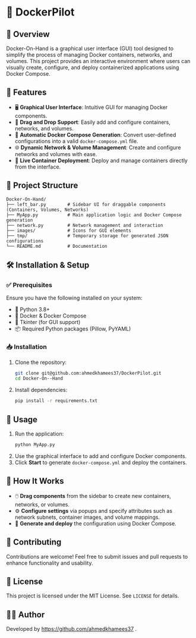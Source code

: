  # 🚀 DockerPilot

## 📝 Overview
Docker-On-Hand is a graphical user interface (GUI) tool designed to simplify the process of managing Docker containers, networks, and volumes. This project provides an interactive environment where users can visually create, configure, and deploy containerized applications using Docker Compose.

## 🎯 Features
- 🖥️ **Graphical User Interface**: Intuitive GUI for managing Docker components.
- 🎯 **Drag and Drop Support**: Easily add and configure containers, networks, and volumes.
- 🔄 **Automatic Docker Compose Generation**: Convert user-defined configurations into a valid `docker-compose.yml` file.
- 🌐 **Dynamic Network & Volume Management**: Create and configure networks and volumes with ease.
- 🚢 **Live Container Deployment**: Deploy and manage containers directly from the interface.

## 📂 Project Structure
```
Docker-On-Hand/
├── left_bar.py        # Sidebar UI for draggable components (Containers, Volumes, Networks)
├── MyApp.py           # Main application logic and Docker Compose generation
├── network.py         # Network management and interaction
├── images/            # Icons for GUI elements
├── tmp/               # Temporary storage for generated JSON configurations
└── README.md          # Documentation
```

## 🛠️ Installation & Setup
### ✅ Prerequisites
Ensure you have the following installed on your system:
- 🐍 Python 3.8+
- 🐳 Docker & Docker Compose
- 🎨 Tkinter (for GUI support)
- 📦 Required Python packages (Pillow, PyYAML)

### 📥 Installation
1. Clone the repository:
   ```bash
   git clone git@github.com:ahmedkhamees37/DockerPilot.git
   cd Docker-On--Hand
   ```
2. Install dependencies:
   ```bash
   pip install -r requirements.txt
   ```

## 🚀 Usage
1. Run the application:
   ```bash
   python MyApp.py
   ```
2. Use the graphical interface to add and configure Docker components.
3. Click **Start** to generate `docker-compose.yml` and deploy the containers.

## 🔧 How It Works
- 🖱️ **Drag components** from the sidebar to create new containers, networks, or volumes.
- ⚙️ **Configure settings** via popups and specify attributes such as network subnets, container images, and volume mappings.
- 📜 **Generate and deploy** the configuration using Docker Compose.

## 🤝 Contributing
Contributions are welcome! Feel free to submit issues and pull requests to enhance functionality and usability.

## 📜 License
This project is licensed under the MIT License. See `LICENSE` for details.

## 👨‍💻 Author
Developed by https://github.com/ahmedkhamees37 .

